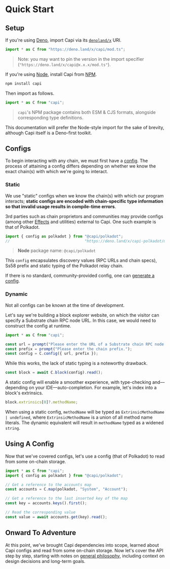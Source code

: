 # Quick Start

## Setup

If you're using [Deno](https://deno.land/), import Capi via its [`denoland/x`](https://deno.land/x) URI.

```ts
import * as C from "https://deno.land/x/capi/mod.ts";
```

> Note: you may want to pin the version in the import specifier (`"https://deno.land/x/capi@x.x.x/mod.ts"`).

If you're using [Node](https://nodejs.org/), install Capi from [NPM](https://www.npmjs.com/).

```sh
npm install capi
```

Then import as follows.

```ts
import * as C from "capi";
```

> `capi`'s NPM package contains both ESM & CJS formats, alongside corresponding type definitions.

This documentation will prefer the Node-style import for the sake of brevity, although Capi itself is a Deno-first toolkit.

## Configs

To begin interacting with any chain, we must first have a [config](Configs.md). The process of attaining a config differs depending on whether we know the exact chain(s) with which we're going to interact.

### Static

We use "static" configs when we know the chain(s) with which our program interacts; **static configs are encoded with chain-specific type information so that invalid usage results in compile-time errors**.

3rd parties such as chain proprietors and communities may provide configs (among other [Effects](Effects.md) and utilities) external to Capi. One such example is that of Polkadot.

```ts
import { config as polkadot } from "@capi/polkadot";
//                                 "https://deno.land/x/capi-polkadot/mod.ts"
```

> **Node** package name: `@capi/polkadot`

This `config` encapsulates discovery values (RPC URLs and chain specs), Ss58 prefix and static typing of the Polkadot relay chain.

If there is no standard, community-provided config, one can [generate a config](./Configs.md#custom-configs).

### Dynamic

Not all configs can be known at the time of development.

Let's say we're building a block explorer website, on which the visitor can specify a Substrate chain RPC node URL. In this case, we would need to construct the config at runtime.

```ts
import * as C from "capi";

const url = prompt("Please enter the URL of a Substrate chain RPC node.");
const prefix = prompt("Please enter the chain prefix.");
const config = C.config({ url, prefix });
```

While this works, the lack of static typing is a noteworthy drawback.

```ts
const block = await C.block(config).read();
```

A static config will enable a smoother experience, with type-checking and––depending on your IDE––auto-completion. For example, let's index into a block's extrinsics.

```ts
block.extrinsics[0]?.methodName;
```

When using a static config, `methodName` will be typed as `ExtrinsicMethodName | undefined`, where `ExtrinsicMethodName` is a union of all method name literals. The dynamic equivalent will result in `methodName` typed as a widened `string`.

## Using A Config

Now that we've covered configs, let's use a config (that of Polkadot) to read from some on-chain storage.

<!-- dprint-ignore -->

```ts
import * as C from "capi";
import { config as polkadot } from "@capi/polkadot";

// Get a reference to the accounts map
const accounts = C.map(polkadot, "System", "Account");

// Get a reference to the last inserted key of the map
const key = accounts.keys().first();

// Read the corresponding value
const value = await accounts.get(key).read();
```

## Onward To Adventure

At this point, we've brought Capi dependencies into scope, learned about Capi configs and read from some on-chain storage. Now let's cover the API step by step, starting with notes on [general philosophy](Philosophy.md), including context on design decisions and long-term goals.
